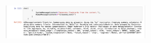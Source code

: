 

<!-- <img src="/assets/images/quizzo-2024-08-15/chatgpt-api-to-flashcard.png" alt="ChatGPT API to Generate Flashcards" width="600" height="auto"> -->


<img src="/assets/images/quizzo-2024-08-15/chatgpt-api-to-flashcard.png" alt="Description" style="max-width: 75%; height: auto; display: block; margin-left: auto; margin-right: auto;">
